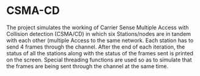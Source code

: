 # CSMA-CD

The project simulates the working of Carrier Sense Multiple Access with Collision
detection (CSMA/CD) in which six Stations/nodes are in tandem with each other
(multiple Access to the same network. Each station has to send 4 frames through
the channel. After the end of each iteration, the status of all the stations
along with the status of the frames sent is printed on the screen. Special
threading functions are used so as to simulate that the frames are being sent
through the channel at the same time.
